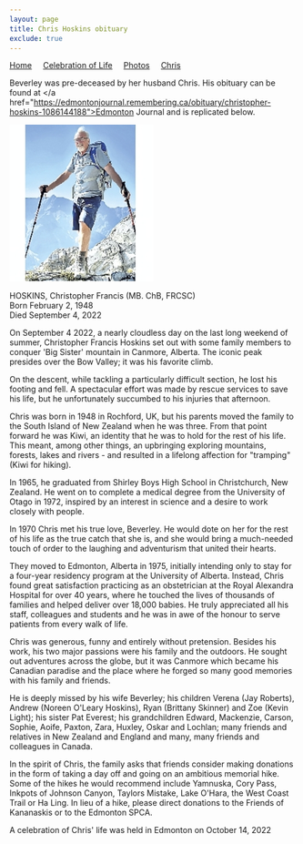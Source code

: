 ```yaml
---
layout: page
title: Chris Hoskins obituary
exclude: true
---
```


[Home](./index) &nbsp;&nbsp;&nbsp;&nbsp;[Celebration of Life](./celebration)  &nbsp;&nbsp;&nbsp;&nbsp;[Photos](./photos)  &nbsp;&nbsp;&nbsp;&nbsp;[Chris](./chris)

Beverley was pre-deceased by her husband Chris. His obituary can be found at
</a href="https://edmontonjournal.remembering.ca/obituary/christopher-hoskins-1086144188">Edmonton Journal</a> and is replicated below.

<img src="./assets/chris_obit.jpeg" alt="Chris hiking"/>

HOSKINS, Christopher Francis
(MB. ChB, FRCSC)<br>
Born February 2, 1948<br>
Died September 4, 2022

On September 4 2022, a nearly cloudless day on the last long weekend of summer, Christopher Francis Hoskins set out with some family members to conquer 'Big Sister' mountain in Canmore, Alberta. The iconic peak presides over the Bow Valley; it was his favorite climb.

On the descent, while tackling a particularly difficult section, he lost his footing and fell. A spectacular effort was made by rescue services to save his life, but he unfortunately succumbed to his injuries that afternoon.

Chris was born in 1948 in Rochford, UK, but his parents moved the family to the South Island of New Zealand when he was three. From that point forward he was Kiwi, an identity that he was to hold for the rest of his life. This meant, among other things, an upbringing exploring mountains, forests, lakes and rivers - and resulted in a lifelong affection for "tramping" (Kiwi for hiking).

In 1965, he graduated from Shirley Boys High School in Christchurch, New Zealand. He went on to complete a medical degree from the University of Otago in 1972, inspired by an interest in science and a desire to work closely with people.

In 1970 Chris met his true love, Beverley. He would dote on her for the rest of his life as the true catch that she is, and she would bring a much-needed touch of order to the laughing and adventurism that united their hearts.

They moved to Edmonton, Alberta in 1975, initially intending only to stay for a four-year residency program at the University of Alberta. Instead, Chris found great satisfaction practicing as an obstetrician at the Royal Alexandra Hospital for over 40 years, where he touched the lives of thousands of families and helped deliver over 18,000 babies. He truly appreciated all his staff, colleagues and students and he was in awe of the honour to serve patients from every walk of life.

Chris was generous, funny and entirely without pretension. Besides his work, his two major passions were his family and the outdoors. He sought out adventures across the globe, but it was Canmore which became his Canadian paradise and the place where he forged so many good memories with his family and friends.

He is deeply missed by his wife Beverley; his children Verena (Jay Roberts), Andrew (Noreen O'Leary Hoskins), Ryan (Brittany Skinner) and Zoe (Kevin Light); his sister Pat Everest; his grandchildren Edward, Mackenzie, Carson, Sophie, Aoife, Paxton, Zara, Huxley, Oskar and Lochlan; many friends and relatives in New Zealand and England and many, many friends and colleagues in Canada.

In the spirit of Chris, the family asks that friends consider making donations in the form of taking a day off and going on an ambitious memorial hike. Some of the hikes he would recommend include Yamnuska, Cory Pass, Inkpots of Johnson Canyon, Taylors Mistake, Lake O'Hara, the West Coast Trail or Ha Ling. In lieu of a hike, please direct donations to the Friends of Kananaskis or to the Edmonton SPCA.

A celebration of Chris' life was held in Edmonton on October 14, 2022